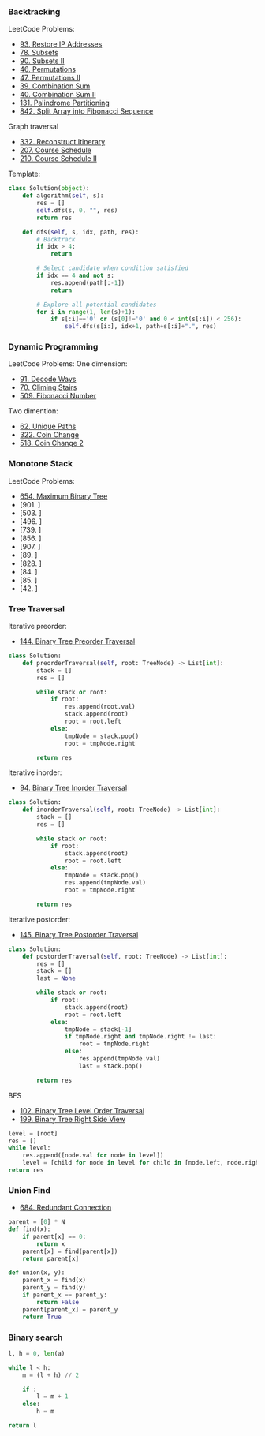 ### Backtracking

LeetCode Problems:
- [93. Restore IP Addresses](https://leetcode.com/problems/restore-ip-addresses/)
- [78. Subsets](https://leetcode.com/problems/subsets/)
- [90. Subsets II](https://leetcode.com/problems/subsets-ii/)
- [46. Permutations](https://leetcode.com/problems/permutations/)
- [47. Permutations II](https://leetcode.com/problems/permutations-ii/)
- [39. Combination Sum](https://leetcode.com/problems/combination-sum/)
- [40. Combination Sum II](https://leetcode.com/problems/combination-sum-ii/)
- [131. Palindrome Partitioning](https://leetcode.com/problems/palindrome-partitioning/)
- [842. Split Array into Fibonacci Sequence](https://leetcode.com/problems/split-array-into-fibonacci-sequence/)

Graph traversal
- [332. Reconstruct Itinerary](https://leetcode.com/problems/reconstruct-itinerary/)
- [207. Course Schedule](https://leetcode.com/problems/course-schedule/)
- [210. Course Schedule II](https://leetcode.com/problems/course-schedule-ii/)

Template:
```py
class Solution(object):
    def algorithm(self, s):
        res = []
        self.dfs(s, 0, "", res)
        return res

    def dfs(self, s, idx, path, res):
        # Backtrack
        if idx > 4:
            return

        # Select candidate when condition satisfied
        if idx == 4 and not s:
            res.append(path[:-1])
            return

        # Explore all potential candidates
        for i in range(1, len(s)+1):
            if s[:i]=='0' or (s[0]!='0' and 0 < int(s[:i]) < 256):
                self.dfs(s[i:], idx+1, path+s[:i]+".", res)
```

### Dynamic Programming

LeetCode Problems:
One dimension:
- [91. Decode Ways](https://leetcode.com/problems/decode-ways/)
- [70. Climing Stairs](https://leetcode.com/problems/climbing-stairs/)
- [509. Fibonacci Number](https://leetcode.com/problems/fibonacci-number/)

Two dimention:
- [62. Unique Paths](https://leetcode.com/problems/unique-paths/)
- [322. Coin Change](https://leetcode.com/problems/coin-change/)
- [518. Coin Change 2](https://leetcode.com/problems/coin-change-2/)

### Monotone Stack

LeetCode Problems:
- [654. Maximum Binary Tree](https://leetcode.com/problems/maximum-binary-tree/)
- [901. ]
- [503. ]
- [496. ]
- [739. ]
- [856. ]
- [907. ]
- [89. ]
- [828. ]
- [84. ]
- [85. ]
- [42. ]


### Tree Traversal

Iterative preorder:
- [144. Binary Tree Preorder Traversal](https://leetcode.com/problems/binary-tree-preorder-traversal/)
```py
class Solution:
    def preorderTraversal(self, root: TreeNode) -> List[int]:
        stack = []
        res = []

        while stack or root:
            if root:
                res.append(root.val)
                stack.append(root)
                root = root.left
            else:
                tmpNode = stack.pop()
                root = tmpNode.right

        return res
```

Iterative inorder:
- [94. Binary Tree Inorder Traversal](https://leetcode.com/problems/binary-tree-inorder-traversal/)
```py
class Solution:
    def inorderTraversal(self, root: TreeNode) -> List[int]:
        stack = []
        res = []

        while stack or root:
            if root:
                stack.append(root)
                root = root.left
            else:
                tmpNode = stack.pop()
                res.append(tmpNode.val)
                root = tmpNode.right

        return res
```

Iterative postorder:
- [145. Binary Tree Postorder Traversal](https://leetcode.com/problems/binary-tree-postorder-traversal/)
```py
class Solution:
    def postorderTraversal(self, root: TreeNode) -> List[int]:
        res = []
        stack = []
        last = None

        while stack or root:
            if root:
                stack.append(root)
                root = root.left
            else:
                tmpNode = stack[-1]
                if tmpNode.right and tmpNode.right != last:
                    root = tmpNode.right
                else:
                    res.append(tmpNode.val)
                    last = stack.pop()

        return res
```

BFS
- [102. Binary Tree Level Order Traversal](https://leetcode.com/problems/binary-tree-level-order-traversal/)
- [199. Binary Tree Right Side View](https://leetcode.com/problems/binary-tree-right-side-view/)
```py
level = [root]
res = []
while level:
    res.append([node.val for node in level])
    level = [child for node in level for child in [node.left, node.right] if child]
return res
```

### Union Find
- [684. Redundant Connection](https://leetcode.com/problems/redundant-connection/)
```py
parent = [0] * N
def find(x):
    if parent[x] == 0:
        return x
    parent[x] = find(parent[x])
    return parent[x]

def union(x, y):
    parent_x = find(x)
    parent_y = find(y)
    if parent_x == parent_y:
        return False
    parent[parent_x] = parent_y
    return True
```


### Binary search
```py
l, h = 0, len(a)

while l < h:
    m = (l + h) // 2

    if :
        l = m + 1
    else:
        h = m

return l
```

